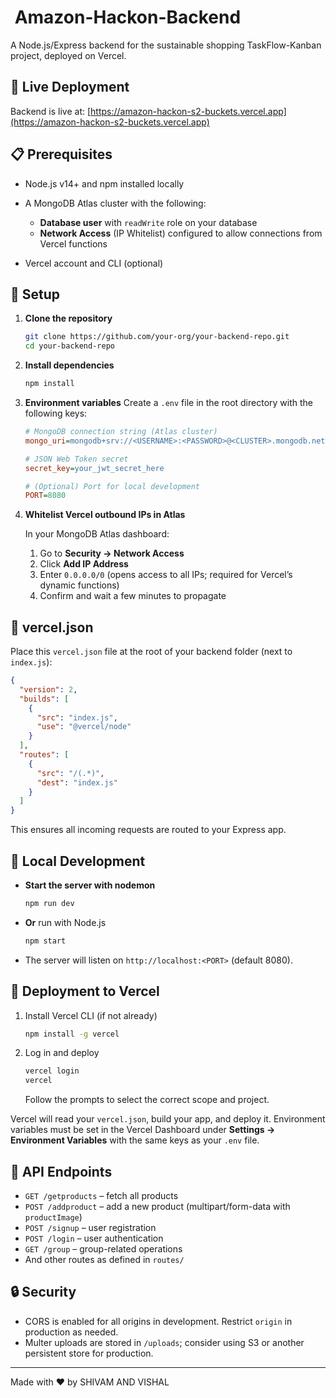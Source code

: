 #  Amazon-Hackon-Backend

A Node.js/Express backend for the sustainable shopping TaskFlow-Kanban project, deployed on Vercel.

## 🚀 Live Deployment

Backend is live at: [https://amazon-hackon-s2-buckets.vercel.app](https://amazon-hackon-s2-buckets.vercel.app)

## 📋 Prerequisites

* Node.js v14+ and npm installed locally
* A MongoDB Atlas cluster with the following:

  * **Database user** with `readWrite` role on your database
  * **Network Access** (IP Whitelist) configured to allow connections from Vercel functions
* Vercel account and CLI (optional)

## 🔧 Setup

1. **Clone the repository**

   ```bash
   git clone https://github.com/your-org/your-backend-repo.git
   cd your-backend-repo
   ```

2. **Install dependencies**

   ```bash
   npm install
   ```

3. **Environment variables**
   Create a `.env` file in the root directory with the following keys:

   ```ini
   # MongoDB connection string (Atlas cluster)
   mongo_uri=mongodb+srv://<USERNAME>:<PASSWORD>@<CLUSTER>.mongodb.net/<DATABASE>?retryWrites=true&w=majority

   # JSON Web Token secret
   secret_key=your_jwt_secret_here

   # (Optional) Port for local development
   PORT=8080
   ```

4. **Whitelist Vercel outbound IPs in Atlas**

   In your MongoDB Atlas dashboard:

   1. Go to **Security → Network Access**
   2. Click **Add IP Address**
   3. Enter `0.0.0.0/0` (opens access to all IPs; required for Vercel’s dynamic functions)
   4. Confirm and wait a few minutes to propagate

## 📁 vercel.json

Place this `vercel.json` file at the root of your backend folder (next to `index.js`):

```json
{
  "version": 2,
  "builds": [
    {
      "src": "index.js",
      "use": "@vercel/node"
    }
  ],
  "routes": [
    {
      "src": "/(.*)",
      "dest": "index.js"
    }
  ]
}
```

This ensures all incoming requests are routed to your Express app.

## 🚀 Local Development

* **Start the server with nodemon**

  ```bash
  npm run dev
  ```
* **Or** run with Node.js

  ```bash
  npm start
  ```
* The server will listen on `http://localhost:<PORT>` (default 8080).

## 📡 Deployment to Vercel

1. Install Vercel CLI (if not already)

   ```bash
   npm install -g vercel
   ```
2. Log in and deploy

   ```bash
   vercel login
   vercel
   ```

   Follow the prompts to select the correct scope and project.

Vercel will read your `vercel.json`, build your app, and deploy it. Environment variables must be set in the Vercel Dashboard under **Settings → Environment Variables** with the same keys as your `.env` file.

## 📖 API Endpoints

* `GET /getproducts` – fetch all products
* `POST /addproduct` – add a new product (multipart/form-data with `productImage`)
* `POST /signup` – user registration
* `POST /login` – user authentication
* `GET /group` – group-related operations
* And other routes as defined in `routes/`

## 🔒 Security

* CORS is enabled for all origins in development. Restrict `origin` in production as needed.
* Multer uploads are stored in `/uploads`; consider using S3 or another persistent store for production.

---

Made with ❤️ by SHIVAM AND VISHAL
